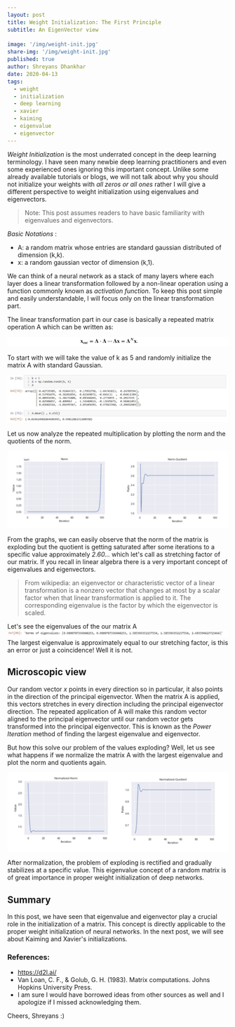 ```yaml
---
layout: post
title: Weight Initialization: The First Principle
subtitle: An EigenVector view 

image: '/img/weight-init.jpg'
share-img: '/img/weight-init.jpg'
published: true
author: Shreyans Dhankhar
date: 2020-04-13
tags:
  - weight
  - initialization
  - deep learning
  - xavier
  - kaiming
  - eigenvalue
  - eigenvector
---
```

 

*Weight Initialization* is the most underrated concept in the deep learning terminology. I have seen many newbie deep learning practitioners and even some experienced ones ignoring this important concept.
Unlike some already available tutorials or blogs, we will not talk about why you should not initialize your weights with *all zeros or all ones* rather I will give a different perspective to weight initialization using eigenvalues and eigenvectors.

> Note: This post assumes readers to have basic familiarity with eigenvalues and eigenvectors.

*Basic Notations* :
- A: a random matrix whose entries are standard gaussian distributed of dimension (k,k).
- x: a random gaussian vector of dimension (k,1).

We can think of a neural network as a stack of many layers where each layer does a linear transformation followed by a non-linear operation using a function commonly known as *activation function*. To keep this post simple and easily understandable, I will focus only on the linear transformation part.

The linear transformation part in our case is basically a repeated matrix operation A which can be written as:

![eqn](/img/pots1/eqn.JPG) 

To start with we will take the value of k as 5 and randomly initialize the matrix A with standard Gaussian. 

![Matrix Initialized](/img/pots1/mat1.JPG)

Let us now analyze the repeated multiplication by plotting the norm and the quotients of the norm.

![Matrix Initialized](/img/pots1/norm-quot.png)

From the graphs, we can easily observe that the norm of the matrix is exploding but the quotient is getting saturated after some iterations to a specific value approximately *2.60...* which let's call as stretching factor of our matrix. If you recall in linear algebra there is a very important concept of eigenvalues and eigenvectors. 

> From wikipedia: an eigenvector or characteristic vector of a linear transformation is a nonzero vector that changes at most by a scalar factor when that linear transformation is applied to it. The corresponding eigenvalue is the factor by which the eigenvector is scaled. 

Let's see the eigenvalues of the our matrix A 
![Eigenvalues](/img/pots1/eigval.JPG) 
The largest eigenvalue is approximately equal to our stretching factor, is this an error or just a coincidence! Well it is not.

## Microscopic view
Our random vector *x* points in every direction so in particular, it also points in the direction of the principal eigenvector. When the matrix A is applied, this vectors stretches in every direction including the principal eigenvector direction. The repeated application of A will make this random vector aligned to the principal eigenvector until our random vector gets transformed into the principal eigenvector. This is known as the *Power Iteration* method of finding the largest eigenvalue and eigenvector. 

But how this solve our problem of the values exploding? Well, let us see what happens if we normalize the matrix A with the largest eigenvalue and plot the norm and quotients again. 

![Normalized](/img/pots1/norm-quot1.png) 

After normalization, the problem of exploding is rectified and gradually stabilizes at a specific value. This eigenvalue concept of a random matrix is of great importance in proper weight initialization of deep networks.

## Summary 
In this post, we have seen that eigenvalue and eigenvector play a crucial role in the initialization of a matrix. This concept is directly applicable to the proper weight initialization of neural networks. In the next post, we will see about Kaiming and Xavier's initializations.

### References: 
- https://d2l.ai/ 
- Van Loan, C. F., & Golub, G. H. (1983). Matrix computations. Johns Hopkins University Press. 
- I am sure I would have borrowed ideas from other sources as well and I apologize if I missed acknowledging them.

Cheers,
Shreyans :) 

